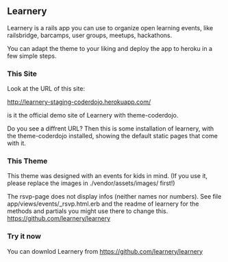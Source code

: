 ## Learnery

Learnery is a rails app you can use to organize open learning events, 
like railsbridge, barcamps, user groups, meetups, hackathons. 

You can adapt the theme to your liking 
and deploy the app to heroku in a few simple steps.

### This Site

Look at the URL of this site: 

http://learnery-staging-coderdojo.herokuapp.com/

is it the official demo site of Learnery with theme-coderdojo.

Do you see a diffrent URL?  Then this is some 
installation of learnery, with the theme-coderdojo
installed, showing the default static pages that come with it.

### This Theme

This theme was designed with an events for kids in mind. 
(If you use it, please replace the images in ./vendor/assets/images/ first!)

The rsvp-page does not display infos (neither names nor numbers).
See file app/views/events/_rsvp.html.erb  and the readme of
learnery for the methods and partials you might use there to change this.
https://github.com/learnery/learnery

### Try it now

You can downlod Learnery from https://github.com/learnery/learnery

